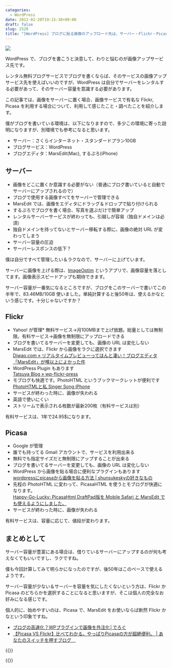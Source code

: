 ```yaml
---
categories:
  - WordPress
date: 2012-02-20T19:15:38+09:00
draft: false
slug: 2520
title: "[WordPress] ブログに貼る画像のアップロード先は、サーバー・Flickr・Picasa のどれにします？"
---
```


![](/images/2012/02/2520_1.jpg)

WordPress で、ブログを書こうと決意して、わりと悩むのが画像アップサービス先です。

レンタル無料ブログサービスでブログを書くならば、そのサービスの画像アップサービス先を使えばいいのですが、WordPress は自分でサーバーをレンタルする必要があって、そのサーバー容量を意識する必要があります。

この記事では、画像をサーバーに置く場合、画像サービスで有名な Flickr, Picasa を利用する場合について、利用して感じたこと・調べたことを紹介します。

僕がブログを書いている環境は、以下になりますので、多少この環境に寄った説明になりますが、別環境でも参考になると思います。

* サーバー：さくらインターネット・スタンダードプラン10GB
* ブログサービス：WordPress
* ブログエディタ：MarsEdit(Mac), するぷろ(iPhone)

## サーバー

* 画像をどこに置くか意識する必要がない（普通にブログ書いていると自動でサーバーにアップされるので）
* ブログで使用する画像すべてをサーバーで管理できる
* MarsEdit では、画像をエディタにドラッグ＆ドロップで貼り付けられる
* するぷろでブログを書く場合、写真を選ぶだけで簡単アップ
* レンタルサーバーサービスが終わっても、引越しが容易（独自ドメインは必須）
* 独自ドメインを持ってないとサーバー移転する際に、画像の絶対 URL が変わってしまう
* サーバー容量の圧迫
* サーバーレスポンスの低下？

僕は自分ですべて管理したい＆ラクなので、サーバーに上げています。

サーバーに画像を上げる際は、[ImageOptim](http://imageoptim.pornel.net/) というアプリで、画像容量を落としてます。画像表示スピードアップも期待できます。

サーバー容量が一番気になるところですが、ブログをこのサーバーで書いてこの半年で、83.46MB/10GB 使いました。単純計算すると後50年は、使えるかなという感じです。十分じゃないですか？

## Flickr

* Yahoo! が管理* 無料サービス→月100MBまで上げ放題。総量としては無制限。有料サービス→画像を無制限にアップロードできる
* ブログを書いてるサーバーを変更しても、画像の URL は変化しない
* MarsEdit では、Flickr から画像をラクに選択できます  
[Diwao.com » リアルタイムプレビューってほんと凄い！ブログエディタ「MarsEdit」が噂以上によかった件](http://diwao.com/2011/09/marsedit.html)
* WordPress Plugin もあります  
[Tatsuya Blog » wp-flickr-press](http://fukata.org/dev/wp-plugin/wp-flickr-press/)
* モブログも快適です。PhotoHTML というブックマークレットが便利です  
[PhotoHTMLと私 Singer Song iPhone](http://kuracyan.net/archives/9375)
* サービスが終わった時に、画像が失われる
* 英語で使いにくい
* ストリームで表示される枚数が最新200枚（有料サービスは別）

有料サービスは、1年で24.95$になります。

## Picasa

* Google が管理
* 誰でも持ってる Gmail アカウントで、サービスを利用出来る
* 無料でも指定サイズだと無制限にアップすることが出来る
* ブログを書いてるサーバーを変更しても、画像の URL は変化しない
* WordPress から画像を貼る場合に便利なプラグインもあります  
[wordpressにpicasaから画像を貼る方法 | shunsukeskyの好きなもの](http://shunsukesky.com/2011/11/18/wordpresspicasa/)
* 先程の PhotoHTML に変わって、PicasaHTML を使うとモブログが快適になります。  
[Happy-Go-Lucky: PicasaHtml DraftPad版を Mobile Safari と MarsEdit でも使えるようにしました。](http://www.toshiya240.com/2011/10/picasahtml-draftpad-mobile-safari.html)
* サービスが終わった時に、画像が失われる

有料サービスは、容量に応じて、値段が変わります。

## まとめとして

サーバー容量が豊富にある場合は、借りているサーバーにアップするのが何も考えなくてもいいですし、ラクですね。

僕も今回計算してみて明らかになったのですが、後50年はこのペースで使えるようです。

サーバー容量が少ない＆サーバーを容量を気にしたくないという方は、Flickr か Picasa のどちらかを選択することになると思いますが、そこは個人の完全なお好みになる感じです。

個人的に、始めやすいのは、Picasa で、MarsEdit をお使いならば断然 Flickr かなという印象ですね。

* [ブログの高速化？WPプラグインで画像を外注化│でろぐ](http://xn--z8j2b8f.jp/web%E3%81%BE%E3%82%81%E3%81%A1%E3%81%97%E3%81%8D/%E3%83%96%E3%83%AD%E3%82%B0%E3%81%AE%E9%AB%98%E9%80%9F%E5%8C%96%EF%BC%9Fwp%E3%83%97%E3%83%A9%E3%82%B0%E3%82%A4%E3%83%B3%E3%81%A7%E7%94%BB%E5%83%8F%E3%82%92%E5%A4%96%E6%B3%A8%E5%8C%96/)
* [【Picasa VS Flickr】比べてわかる。やっぱりPicasaの方が超絶便利。 | あなたのスイッチを押すブログ　](http://kazoo1837.blog23.fc2.com/blog-entry-200.html)

{{<app id="402376225" title="MarsEdit 3.4.2（￥3,450）" src="http://a4.mzstatic.com/us/r1000/095/Purple/1c/4e/d9/mzi.gfwebzum.100x100-75.png">}}

{{<app id="436676299" title="するぷろ for iPhone 1.2（￥350）" src="http://a4.mzstatic.com/us/r1000/094/Purple/c7/f9/44/mzl.xejvrijs.100x100-75.jpg">}}
